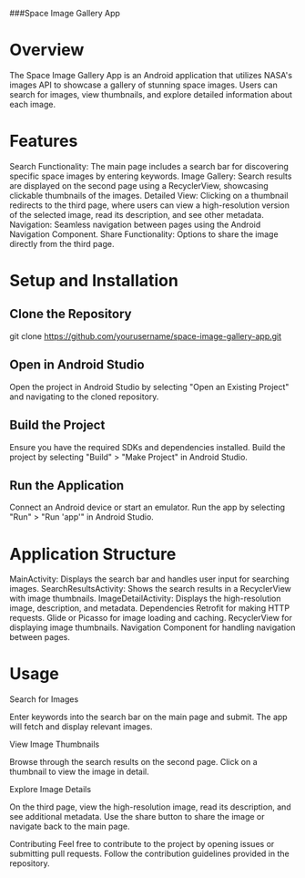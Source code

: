###Space Image Gallery App
# Overview
The Space Image Gallery App is an Android application that utilizes NASA's images API to showcase a gallery of stunning space images. Users can search for images, view thumbnails, and explore detailed information about each image.

# Features
Search Functionality: The main page includes a search bar for discovering specific space images by entering keywords.
Image Gallery: Search results are displayed on the second page using a RecyclerView, showcasing clickable thumbnails of the images.
Detailed View: Clicking on a thumbnail redirects to the third page, where users can view a high-resolution version of the selected image, read its description, and see other metadata.
Navigation: Seamless navigation between pages using the Android Navigation Component.
Share Functionality: Options to share the image directly from the third page.

# Setup and Installation
## Clone the Repository

git clone https://github.com/yourusername/space-image-gallery-app.git
## Open in Android Studio

Open the project in Android Studio by selecting "Open an Existing Project" and navigating to the cloned repository.

## Build the Project

Ensure you have the required SDKs and dependencies installed. Build the project by selecting "Build" > "Make Project" in Android Studio.


## Run the Application

Connect an Android device or start an emulator. Run the app by selecting "Run" > "Run 'app'" in Android Studio.

# Application Structure
MainActivity: Displays the search bar and handles user input for searching images.
SearchResultsActivity: Shows the search results in a RecyclerView with image thumbnails.
ImageDetailActivity: Displays the high-resolution image, description, and metadata.
Dependencies
Retrofit for making HTTP requests.
Glide or Picasso for image loading and caching.
RecyclerView for displaying image thumbnails.
Navigation Component for handling navigation between pages.
# Usage
Search for Images

Enter keywords into the search bar on the main page and submit. The app will fetch and display relevant images.

View Image Thumbnails

Browse through the search results on the second page. Click on a thumbnail to view the image in detail.

Explore Image Details

On the third page, view the high-resolution image, read its description, and see additional metadata. Use the share button to share the image or navigate back to the main page.

Contributing
Feel free to contribute to the project by opening issues or submitting pull requests. Follow the contribution guidelines provided in the repository.

